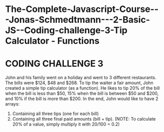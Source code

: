 # The-Complete-Javascript-Course---Jonas-Schmedtmann---2-Basic-JS--Coding-challenge-3-Tip Calculator - Functions

# CODING CHALLENGE 3

John and his family went on a holiday and went to 3 different restaurants. The bills were $124, $48 and $268.
To tip the waiter a fair amount, John created a simple tip calculator (as a function). He likes to tip 20% of the bill when the bill is less than $50, 15% when the bill is between $50 and $200, and 10% if the bill is more than $200.
In the end, John would like to have 2 arrays:
1) Containing all three tips (one for each bill)
2) Containing all three final paid amounts (bill + tip).
(NOTE: To calculate 20% of a value, simply multiply it with 20/100 = 0.2)
